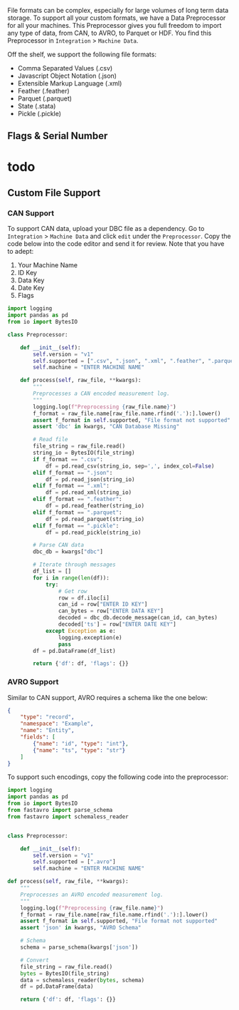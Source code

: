 File formats can be complex, especially for large volumes of long term data storage.
To support all your custom formats, we have a Data Preprocessor for all your machines. 
This Preprocessor gives you full freedom to import any type of data, from CAN, to AVRO, 
to Parquet or HDF. You find this Preprocessor in `Integration` > `Machine Data`. 

Off the shelf, we support the following file formats:

- Comma Separated Values (.csv)
- Javascript Object Notation (.json)
- Extensible Markup Language (.xml)
- Feather (.feather)
- Parquet (.parquet)
- State (.stata)
- Pickle (.pickle)


## Flags & Serial Number
# todo

## Custom File Support

### CAN Support

To support CAN data, upload your DBC file as a dependency. 
Go to `Integration` > `Machine Data` and click `edit` under the `Preprocessor`. 
Copy the code below into the code editor and send it for review.
Note that you have to adept:

1. Your Machine Name
2. ID Key
3. Data Key
4. Date Key
5. Flags

```python
import logging
import pandas as pd
from io import BytesIO

class Preprocessor:

    def __init__(self):
        self.version = "v1"
        self.supported = [".csv", ".json", ".xml", ".feather", ".parquet", ".stata", ".pickle"]
        self.machine = "ENTER MACHINE NAME"

    def process(self, raw_file, **kwargs):
        """
        Preprocesses a CAN encoded measurement log.
        """
        logging.log(f"Preprocessing {raw_file.name}")
        f_format = raw_file.name[raw_file.name.rfind('.'):].lower()
        assert f_format in self.supported, "File format not supported"
        assert 'dbc' in kwargs, "CAN Database Missing"

        # Read file
        file_string = raw_file.read()
        string_io = BytesIO(file_string)
        if f_format == ".csv":
            df = pd.read_csv(string_io, sep=',', index_col=False)
        elif f_format == ".json":
            df = pd.read_json(string_io)
        elif f_format == ".xml":
            df = pd.read_xml(string_io)
        elif f_format == ".feather":
            df = pd.read_feather(string_io)
        elif f_format == ".parquet":
            df = pd.read_parquet(string_io)
        elif f_format == ".pickle":
            df = pd.read_pickle(string_io)

        # Parse CAN data
        dbc_db = kwargs["dbc"]

        # Iterate through messages
        df_list = []
        for i in range(len(df)):
            try:
                # Get row
                row = df.iloc[i]
                can_id = row["ENTER ID KEY"]
                can_bytes = row["ENTER DATA KEY"]
                decoded = dbc_db.decode_message(can_id, can_bytes)
                decoded['ts'] = row["ENTER DATE KEY"]
            except Exception as e:
                logging.exception(e)
                pass
        df = pd.DataFrame(df_list)

        return {'df': df, 'flags': {}}
```

### AVRO Support
            
Similar to CAN support, AVRO requires a schema like the one below:

```json
{
    "type": "record",
    "namespace": "Example",
    "name": "Entity",
    "fields": [
        {"name": "id", "type": "int"},
        {"name": "ts", "type": "str"}
    ]
}
```



To support such encodings, copy the following code into the preprocessor:

```python
import logging
import pandas as pd
from io import BytesIO
from fastavro import parse_schema
from fastavro import schemaless_reader


class Preprocessor:

    def __init__(self):
        self.version = "v1"
        self.supported = [".avro"]
        self.machine = "ENTER MACHINE NAME"

def process(self, raw_file, **kwargs):
    """
    Preprocesses an AVRO encoded measurement log.
    """
    logging.log(f"Preprocessing {raw_file.name}")
    f_format = raw_file.name[raw_file.name.rfind('.'):].lower()
    assert f_format in self.supported, "File format not supported"
    assert 'json' in kwargs, "AVRO Schema"

    # Schema
    schema = parse_schema(kwargs['json'])

    # Convert
    file_string = raw_file.read()
    bytes = BytesIO(file_string)
    data = schemaless_reader(bytes, schema)
    df = pd.DataFrame(data)

    return {'df': df, 'flags': {}}
```
